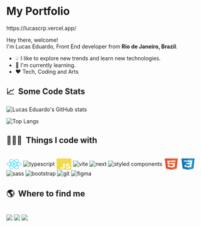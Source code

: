 <h1>My Portfolio</h1>
https://lucascrp.vercel.app/

<p aligh="left">
<!--   <img align="right" src="https://cdn.jsdelivr.net/gh/Th3Wall/assets-cdn/PersonalGithubReadme/Memoji.png" width="200"/> -->
  <p>Hey there, welcome!</br>
  I'm Lucas Eduardo, Front End developer from <b>Rio de Janeiro, Brazil</b>.</p>

- 💡  I like to explore new trends and learn new technologies.
- 🌱 I'm currently learning.
- ❤ Tech, Coding and Arts

## 📈 &nbsp;Some Code Stats ##

![Lucas Eduardo's GitHub stats](https://github-readme-stats.vercel.app/api?username=lucaseduardocrp&show_icons=true&theme=midnight-purple)

![Top Langs](https://github-readme-stats.vercel.app/api/top-langs/?username=lucaseduardocrp&layout=compact&theme=midnight-purple)

## 👨🏻‍💻 &nbsp;Things I code with ##

<div style="display: inline_block"><br>
  <img align="center" height="30" width="40" alt="react" src="https://raw.githubusercontent.com/devicons/devicon/master/icons/react/react-original.svg">
  <img align="center" height="30" width="40" alt="typescript" src="https://cdn.jsdelivr.net/gh/devicons/devicon/icons/typescript/typescript-original.svg">
  <img align="center" height="30" width="40" alt="javascript" src="https://raw.githubusercontent.com/devicons/devicon/master/icons/javascript/javascript-plain.svg">   
  <img align="center" height="30" width="40" alt="vite" src="https://www.svgrepo.com/show/354521/vitejs.svg">
  <img align="center" height="30" width="40" alt="next" src="https://lh3.googleusercontent.com/fife/APg5EOaKSkhi6t16N3uFckNjhWcgVsCL44lkMsp7SS7zdCwYEXYOqH-73P8N---3VsWs4B1khanyncRaBQ94DnHN7dbEwyr6rYDTumIbhGB5TGqJf7aiMzlmxM5f2dcjAYeqPsZWctcUth1WBVI7PjAyr6qr0rPF6pwQmyuKYW4iWvGibhavR5qEUeTDJzRk0ikShKZPh5-wPA2b3CGtEiU2VDOj1l4-b-cAKTRhZtJuWKK0Tb8qSzjQ4WY3y3U2Svmy0UfdV9Sua5rHGpoSnOTKfL3ItZzY3QvZ2IP3o8TY2In0VCF0Y1-MSCR6EGE-sXk9LlCc1E9Ph0nqDFysdoZHifF_m9SdMsK5K1P18EhIQWozZhs2ccrA3Hca25XlzmvDj14wjbZ5W6UT6lr-UaNUY_4-zCLe7OyksDIApluV9JsD-tUXgPOQwol2W9xM74xuwNq7_Rx_y-MCR8OMcj7BIiLg7s_-4WAT9Pmci01rZckQMrofAos343MfkRNFv4FJ_pR790VWR3g8Sey_C7sYKOyFxABWw1dzEcdTavQnAx2Pad3FD_gpgMRRqXjQXDbZtoXDAH7u8ea26s3NhmOBar2LSCh9JsPFvdbH7Uyup7h31L1P8vk4zM-eT8lAai1fX0vUqettwyRcDkrvuS0Qx3S3wU470jBNV9_--BKLIUVk90Uj3yI7BOsCMLUPC6N0TCFfrfZkNNhK5kCMAeAlo21E7Klnuhc7R8sx0a1pQZLA8DCIbZ6FM2_fCO4PXnMzZm5OHBirrbJysDlL6ZcLMNNDczFe-wWrTIBuj4NmF2W3YloByKyQzcmEjFk3gbKPyqrI4JcZcUwWzdUpoNZcPqZzozhV46tt-GPW1FSJYdI4d4SsUimCxXZavWJQH2Mj_XWNWr962HOW1Jk9hCnrubPXYuy4syyfXLN8bTduAv9w1DhBztF6UCxORepsaBr1PHmdrp3R8d4epjimszZacTjPKdITqCQrKr7wo4j5KECZk9ux0wdNzeGWZe28fallxb33MX3fydLLUsFk73FdN9GkmybDEB7gsbvEMkOQB1bmK4llBFHj_d4z6whSXH8EMYJ7pgR3blopqwl8e2N7wegcJ_LX0yeWXXK-42Q5ZIaLWhB4hw7BulmeZKL22D4A9SUxqMdpnhpH7n8vgnCssXYW4qOpmmCSuTevn1q3NjQoeGEK5Pj3RTgAnxByarn5E87L4b8YU5IkgOJmLVfoLS_s1l4xRtEt9i7r63DWH49OOhfS8L3fzlk698sNdRSlT3J5YYlqGWOc5hK2a2oetA8HUyWGgD0R1XOvuuNtqJjihOeX4jdYcRbyMHi0wsarIi9Ek4JDDm9rjFQi_fy8AzSUMhjL5yJ-1XblnqlD53nBS_Y8GMMSeIEClXDKPHTikGH7fF5nD5Zk3QA2Tzc0iS8KUJmtStr-p3-XPh_pmtO--T_HjKKRJBYeXHQNX5BG36NT11SLPpek86JqqdNYveUcvhWoauKAOqqupbU3cKu9ieSaufyv0hZIhTAcZYbKxnq_Gud0J4QlCNBxO9xslMC2hgT5raIYCPoILv1w2bqWEUl1mr-kCyKEviqsCS3-6M9XZ1CUSK4FrTdj02dtNSJRZfj5IcvkdgrzJiK0B9p2ZZmxIg=w1920-h937">
  <img align="center" height="30" width="40" alt="styled components" src="https://www.rhuanbello.com/assets/languages/styledcomponents.svg">
  <img align="center" height="30" width="40" alt="html5" src="https://raw.githubusercontent.com/devicons/devicon/master/icons/html5/html5-original.svg">
  <img align="center" height="30" width="40" alt="css3" src="https://raw.githubusercontent.com/devicons/devicon/master/icons/css3/css3-original.svg">
  <img align="center" height="30" width="40" alt="sass" src="https://cdn.jsdelivr.net/gh/devicons/devicon/icons/sass/sass-original.svg">
  <img align="center" height="30" width="40" alt="bootstrap" src="https://cdn.jsdelivr.net/gh/devicons/devicon/icons/bootstrap/bootstrap-plain.svg">
  <img align="center" height="30" width="40" alt="git" src="https://cdn.jsdelivr.net/gh/devicons/devicon/icons/git/git-original.svg">
  <img align="center" height="30" width="40" alt="figma" src="https://www.svgrepo.com/show/452202/figma.svg">
</div>

## 🌎 &nbsp;Where to find me ##
<div style="display: inline_block"><br> 
  <a href="https://www.linkedin.com/in/lucaseccarvalho/" target="_blank"><img src="https://img.shields.io/badge/-LinkedIn-3C0080?style=for-the-badge&logo=linkedin&logoColor=white" target="_blank"></a> 
  <a href="https://www.instagram.com/lucaseduardo_crp/" target="_blank"><img src="https://img.shields.io/badge/-Instagram-3C0080?style=for-the-badge&logo=instagram&logoColor=white" target="_blank"></a>
  <a href="https://api.whatsapp.com/send/?phone=5521985970787&text&type=phone_number&app_absent=0" target="_blank"><img src="https://img.shields.io/badge/WhatsApp-3C0080?style=for-the-badge&logo=whatsapp&logoColor=white"></a>
</div>
